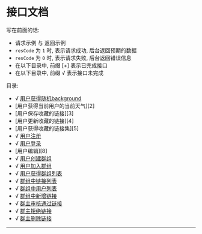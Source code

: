 # 接口文档

写在前面的话:

- 请求示例 与 返回示例
- ` resCode ` 为 ` 1 ` 时, 表示请求成功, 后台返回预期的数据
- ` resCode ` 为 ` 0 ` 时, 表示请求失败, 后台返回错误信息
- 在以下目录中, 前缀 [+] 表示已完成接口
- 在以下目录中, 前缀 √ 表示接口未完成

目录:

- √ [用户获得随机background][1]
-  [用户获得当前用户的当前天气][2]
-  [用户保存收藏的链接][3]
-  [用户更新收藏的链接][4]
-  [用户获得收藏的链接集][5]
- √ [用户注册][6]
- √ [用户登录][7]
-  [用户编辑][8]
- √ [用户创建群组][9]
- √ [用户加入群组][10]
- √ [用户获得群组列表][11]
- √ [群组中链接列表][12] 
- √ [群组中用户列表][13]
- √ [群组中新增链接][14] 
- √ [群主审核通过链接][15] 
- √ [群主拒绝链接][16] 
- √ [群主删除链接][17] 

------

  [1]: ./server/docs/dist/getRandomScreensaver.md
  <!-- [2]: ./server/docs/dist/111.md -->
  <!-- [3]: ./server/docs/dist/111.md -->
  <!-- [4]: ./server/docs/dist/111.md -->
  <!-- [5]: ./server/docs/dist/111.md -->
  [6]: ./server/docs/dist/userRegister.md
  [7]: ./server/docs/dist/userLogin.md
  <!-- [8]: ./server/docs/dist/111.md -->
  [9]: ./server/docs/dist/generateKEY.md
  [10]: ./server/docs/dist/submitKEY.md
  [11]: ./server/docs/dist/getGroupList.md
  [12]: ./server/docs/dist/getLinksOfGroup.md
  [13]: ./server/docs/dist/getUsersOfGroup.md
  [14]: ./server/docs/dist/addLinkOfGroup.md
  [15]: ./server/docs/dist/updateLinkOfGroup.md
  [16]: ./server/docs/dist/updateLinkOfGroup.md
  [17]: ./server/docs/dist/deleteLinkOfGroup.md


